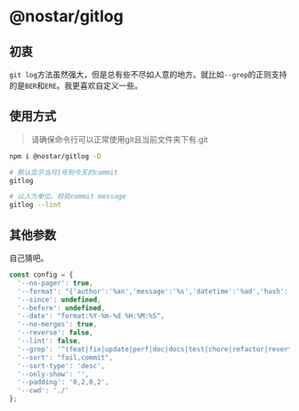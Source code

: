 # @nostar/gitlog

## 初衷
`git log`方法虽然强大，但是总有些不尽如人意的地方。就比如`--grep`的正则支持的是`BER`和`ERE`。我更喜欢自定义一些。

## 使用方式

> 请确保命令行可以正常使用git且当前文件夹下有.git

```bash
npm i @nostar/gitlog -D

# 默认显示当月1号到今天的commit
gitlog

# 以人为单位。校验commit message
gitlog --lint
```

## 其他参数

自己猜吧。

```js
const config = {
  '--no-pager': true,
  '--format': "{'author':'%an','message':'%s','datetime':'%ad','hash':'%h'}",
  '--since': undefined,
  '--before': undefined,
  '--date': "format:%Y-%m-%d %H:%M:%S",
  '--no-merges': true,
  '--reverse': false,
  '--lint': false,
  '--grep': '^(feat|fix|update|perf|doc|docs|test|chore|refactor|revert)(\\(.*\\))?:\\s.*',
  '--sort': "fail,commit",
  '--sort-type': 'desc',
  '--only-show': '',
  '--padding': '0,2,0,2',
  '--cwd': './'
};
```

